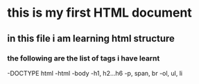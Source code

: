 # this is my first HTML document

## in this file i am learning html structure

### the following are the list of tags i have learnt

-DOCTYPE html
-html
-body
-h1, h2...h6
-p, span, br
-ol, ul, li
